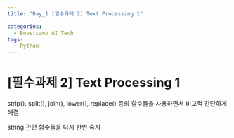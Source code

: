 ```yaml
---
title: "Day_1 [필수과제 2] Text Processing 1"

categories:
  - Boostcamp_AI_Tech
tags:
  - Python
---
```


# [필수과제 2] Text Processing 1

strip(), split(), join(), lower(), replace() 등의 함수들을 사용하면서 비교적 간단하게 해결

string 관련 함수들을 다시 한번 숙지
